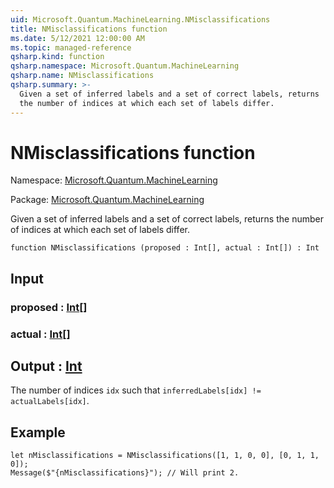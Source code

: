 ```yaml
---
uid: Microsoft.Quantum.MachineLearning.NMisclassifications
title: NMisclassifications function
ms.date: 5/12/2021 12:00:00 AM
ms.topic: managed-reference
qsharp.kind: function
qsharp.namespace: Microsoft.Quantum.MachineLearning
qsharp.name: NMisclassifications
qsharp.summary: >-
  Given a set of inferred labels and a set of correct labels, returns
  the number of indices at which each set of labels differ.
---
```


# NMisclassifications function

Namespace: [Microsoft.Quantum.MachineLearning](xref:Microsoft.Quantum.MachineLearning)

Package: [Microsoft.Quantum.MachineLearning](https://nuget.org/packages/Microsoft.Quantum.MachineLearning)


Given a set of inferred labels and a set of correct labels, returnsthe number of indices at which each set of labels differ.

```qsharp
function NMisclassifications (proposed : Int[], actual : Int[]) : Int
```


## Input

### proposed : [Int](xref:microsoft.quantum.qsharp.valueliterals#int-literals)[]




### actual : [Int](xref:microsoft.quantum.qsharp.valueliterals#int-literals)[]





## Output : [Int](xref:microsoft.quantum.qsharp.valueliterals#int-literals)

The number of indices `idx` such that`inferredLabels[idx] != actualLabels[idx]`.

## Example

```qsharplet nMisclassifications = NMisclassifications([1, 1, 0, 0], [0, 1, 1, 0]);Message($"{nMisclassifications}"); // Will print 2.```